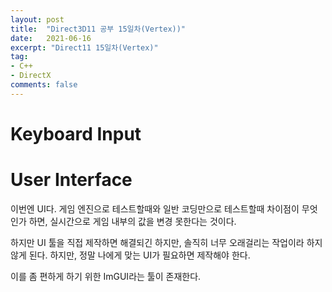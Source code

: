 ```yaml
---
layout: post
title:  "Direct3D11 공부 15일차(Vertex))"
date:   2021-06-16
excerpt: "Direct11 15일차(Vertex)"
tag:
- C++
- DirectX
comments: false
---
```


# Keyboard Input

# User Interface
이번엔 UI다. 게임 엔진으로 테스트할때와 일반 코딩만으로 테스트할때 차이점이 무엇인가 하면, 실시간으로 게임 내부의 값을 변경 못한다는 것이다.

하지만 UI 툴을 직접 제작하면 해결되긴 하지만, 솔직히 너무 오래걸리는 작업이라 하지 않게 된다. 하지만, 정말 나에게 맞는 UI가 필요하면 제작해야 한다.

이를 좀 편하게 하기 위한 ImGUI라는 툴이 존재한다.